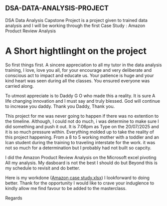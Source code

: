 ## DSA-DATA-ANALYSIS-PROJECT
DSA Data Analysis Capstone Project is a project given to trained data analysis and I will be working through the first Case Study : Amazon Product Review Analysis

# A Short hightlinght on the project
So first things first. A sincere appreciation to all my tutor in the data analysis training, I love, love you all, for your encourage and very deliberate and conscious act to impact and educate us. Your patience is huge and your kind heart was seen during all the classes. You ensured everyone was carried along.

To utmost appreciate is to Daddy G O who made this a reality. It is sure A life changing innovation and I must say and truly blessed. God will continue to increase you daddy. Thank you Daddy, Thank you.

This project for me was never going to happen if there was no extention to the timeline. Although, I could not do much, i was determine to make sure I did something and push it out. It is 7:06pm as Type on the 20/07/2025 and it is so much pressure within. Everything molded up to take the reality of this project happening. From a 8 to 5 working mother with a toddler and an Ican student during the training to traveling interstate for the work. it was not so much for a determination but I probably had not built so capcity.

I did the Amazon Product Review Analysis on the Microsoft excel pivoting All my analysis. My dasboard is not the best I should do but Beyond this is my schedule to revisit and do better. 

Here is my workdone ([Amazon case study.xlsx](https://github.com/user-attachments/files/21336391/Amazon.case.study.xlsx))
I lookforward to doing better. Thank for the opportunity
I would like to crave your induglence to kindly allow me find favour to be added to the masterclass.

Regards
